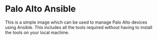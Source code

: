 # Palo Alto Ansible

This is a simple image which can be used to manage Palo Alto devices using Ansible. This includes all the tools required without having to install the tools on your local machine.